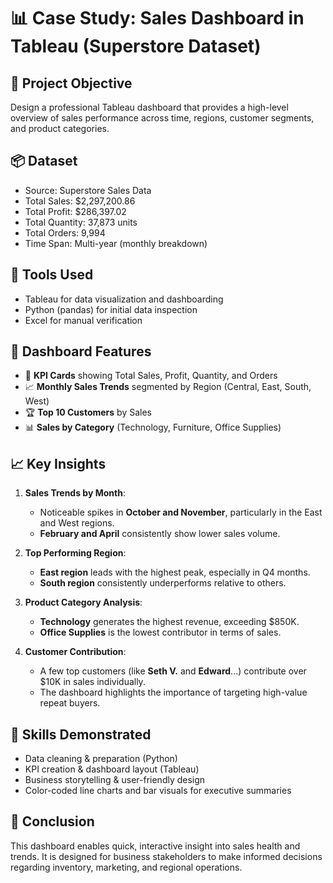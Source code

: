 
# 📊 Case Study: Sales Dashboard in Tableau (Superstore Dataset)

## 🎯 Project Objective
Design a professional Tableau dashboard that provides a high-level overview of sales performance across time, regions, customer segments, and product categories.

## 📦 Dataset
- Source: Superstore Sales Data
- Total Sales: $2,297,200.86
- Total Profit: $286,397.02
- Total Quantity: 37,873 units
- Total Orders: 9,994
- Time Span: Multi-year (monthly breakdown)

## 🔧 Tools Used
- Tableau for data visualization and dashboarding
- Python (pandas) for initial data inspection
- Excel for manual verification

## 📌 Dashboard Features
- 📌 **KPI Cards** showing Total Sales, Profit, Quantity, and Orders
- 📈 **Monthly Sales Trends** segmented by Region (Central, East, South, West)
- 🏆 **Top 10 Customers** by Sales
- 📊 **Sales by Category** (Technology, Furniture, Office Supplies)

## 📈 Key Insights

1. **Sales Trends by Month**:
   - Noticeable spikes in **October and November**, particularly in the East and West regions.
   - **February and April** consistently show lower sales volume.

2. **Top Performing Region**:
   - **East region** leads with the highest peak, especially in Q4 months.
   - **South region** consistently underperforms relative to others.

3. **Product Category Analysis**:
   - **Technology** generates the highest revenue, exceeding $850K.
   - **Office Supplies** is the lowest contributor in terms of sales.

4. **Customer Contribution**:
   - A few top customers (like **Seth V.** and **Edward**...) contribute over $10K in sales individually.
   - The dashboard highlights the importance of targeting high-value repeat buyers.

## 🧠 Skills Demonstrated
- Data cleaning & preparation (Python)
- KPI creation & dashboard layout (Tableau)
- Business storytelling & user-friendly design
- Color-coded line charts and bar visuals for executive summaries

## 📝 Conclusion
This dashboard enables quick, interactive insight into sales health and trends. It is designed for business stakeholders to make informed decisions regarding inventory, marketing, and regional operations.
